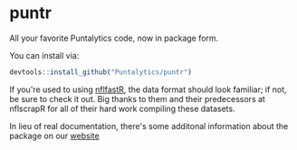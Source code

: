 # puntr
All your favorite Puntalytics code, now in package form.  
  
You can install via:
```R
devtools::install_github("Puntalytics/puntr")
```
  
If you're used to using [nflfastR](https://github.com/mrcaseb/nflfastR), the data format should look familiar; if not, be sure to check it out.  Big thanks to them and their predecessors at nflscrapR for all of their hard work compiling these datasets.  
  
In lieu of real documentation, there's some additonal information about the package on our [website](https://puntalytics.github.io/puntr_package.html)
